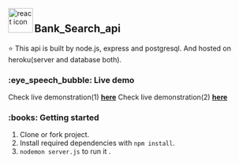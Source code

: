 <img align="left" src="https://icons8.com/icon/t9oCxEN7McHZ/nodejs" height="50" alt="react icon"/>
<h2>Bank_Search_api</h2>
<p>
⭐ This api is built by node.js, express and postgresql. And hosted on heroku(server and database both).
</p>
<h3>:eye_speech_bubble: Live demo</h3>
Check live demonstration(1) <a target="_blank" href="https://bank-details13.herokuapp.com/api/branches/autocomplete/q=RTGS&limit=3&offset=0"><strong>here</strong></a>
Check live demonstration(2)  <a target="_blank" href="https://bank-details13.herokuapp.com/api/branches/q=mumbai&limit=3&offset=0"><strong>here</strong></a>

<h3>:books: Getting started</h3>

1. Clone or fork project.
2. Install required dependencies with `npm install`.
3. `nodemon server.js` to run it .
